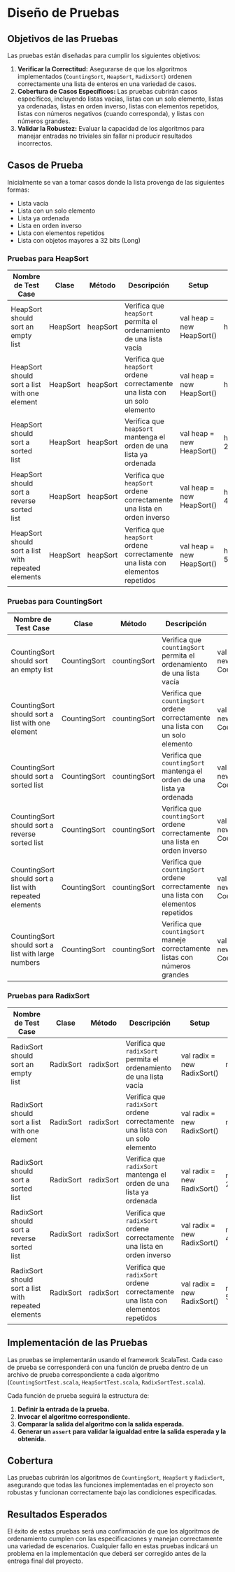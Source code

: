 # Diseño de Pruebas

## Objetivos de las Pruebas

Las pruebas están diseñadas para cumplir los siguientes objetivos:

1. **Verificar la Correctitud:** Asegurarse de que los algoritmos implementados (`CountingSort`, `HeapSort`, `RadixSort`) ordenen correctamente una lista de enteros en una variedad de casos.
2. **Cobertura de Casos Específicos:** Las pruebas cubrirán casos específicos, incluyendo listas vacías, listas con un solo elemento, listas ya ordenadas, listas en orden inverso, listas con elementos repetidos, listas con números negativos (cuando corresponda), y listas con números grandes.
3. **Validar la Robustez:** Evaluar la capacidad de los algoritmos para manejar entradas no triviales sin fallar ni producir resultados incorrectos.

## Casos de Prueba

Inicialmente se van a tomar casos donde la lista provenga de las siguientes formas: 
- Lista vacía
- Lista con un solo elemento
- Lista ya ordenada
- Lista en orden inverso
- Lista con elementos repetidos
- Lista con objetos mayores a 32 bits (Long)

### Pruebas para HeapSort

| Nombre de Test Case                                  | Clase     | Método  | Descripción                                                                                     | Setup                               | Entrada                                                          | Salida esperada                                              |
|------------------------------------------------------|-----------|---------|-------------------------------------------------------------------------------------------------|-------------------------------------|-----------------------------------------------------------------|-------------------------------------------------------------|
| HeapSort should sort an empty list                   | HeapSort  | heapSort | Verifica que `heapSort` permita el ordenamiento de una lista vacía                               | val heap = new HeapSort()           | heapSort(List())                                                 | List()                                                      |
| HeapSort should sort a list with one element         | HeapSort  | heapSort | Verifica que `heapSort` ordene correctamente una lista con un solo elemento                     | val heap = new HeapSort()           | heapSort(List(5))                                                | List(5)                                                     |
| HeapSort should sort a sorted list                   | HeapSort  | heapSort | Verifica que `heapSort` mantenga el orden de una lista ya ordenada                              | val heap = new HeapSort()           | heapSort(List(1, 2, 3, 4, 5))                                    | List(1, 2, 3, 4, 5)                                         |
| HeapSort should sort a reverse sorted list           | HeapSort  | heapSort | Verifica que `heapSort` ordene correctamente una lista en orden inverso                         | val heap = new HeapSort()           | heapSort(List(5, 4, 3, 2, 1))                                    | List(1, 2, 3, 4, 5)                                         |
| HeapSort should sort a list with repeated elements   | HeapSort  | heapSort | Verifica que `heapSort` ordene correctamente una lista con elementos repetidos                  | val heap = new HeapSort()           | heapSort(List(3, 5, 3, 2, 1, 4, 1))                              | List(1, 1, 2, 3, 3, 4, 5)                                   |

### Pruebas para CountingSort

| Nombre de Test Case                                  | Clase        | Método       | Descripción                                                                                     | Setup                               | Entrada                                                          | Salida esperada                                              |
|------------------------------------------------------|--------------|--------------|-------------------------------------------------------------------------------------------------|-------------------------------------|-----------------------------------------------------------------|-------------------------------------------------------------|
| CountingSort should sort an empty list               | CountingSort | countingSort | Verifica que `countingSort` permita el ordenamiento de una lista vacía                          | val counting = new CountingSort()   | countingSort(List())                                             | List()                                                      |
| CountingSort should sort a list with one element     | CountingSort | countingSort | Verifica que `countingSort` ordene correctamente una lista con un solo elemento                | val counting = new CountingSort()   | countingSort(List(5))                                            | List(5)                                                     |
| CountingSort should sort a sorted list               | CountingSort | countingSort | Verifica que `countingSort` mantenga el orden de una lista ya ordenada                         | val counting = new CountingSort()   | countingSort(List(1, 2, 3, 4, 5))                               | List(1, 2, 3, 4, 5)                                         |
| CountingSort should sort a reverse sorted list       | CountingSort | countingSort | Verifica que `countingSort` ordene correctamente una lista en orden inverso                    | val counting = new CountingSort()   | countingSort(List(5, 4, 3, 2, 1))                               | List(1, 2, 3, 4, 5)                                         |
| CountingSort should sort a list with repeated elements | CountingSort | countingSort | Verifica que `countingSort` ordene correctamente una lista con elementos repetidos             | val counting = new CountingSort()   | countingSort(List(3, 5, 3, 2, 1, 4, 1))                         | List(1, 1, 2, 3, 3, 4, 5)                                   |
| CountingSort should sort a list with large numbers   | CountingSort | countingSort | Verifica que `countingSort` maneje correctamente listas con números grandes                    | val counting = new CountingSort()   | countingSort(List(1000000, 999999, 1, 50, 500000))              | List(1, 50, 500000, 999999, 1000000)                        |

### Pruebas para RadixSort

| Nombre de Test Case                                  | Clase     | Método    | Descripción                                                                                     | Setup                               | Entrada                                                          | Salida esperada                                              |
|------------------------------------------------------|-----------|-----------|-------------------------------------------------------------------------------------------------|-------------------------------------|-----------------------------------------------------------------|-------------------------------------------------------------|
| RadixSort should sort an empty list                  | RadixSort | radixSort | Verifica que `radixSort` permita el ordenamiento de una lista vacía                             | val radix = new RadixSort()         | radixSort(List())                                                | List()                                                      |
| RadixSort should sort a list with one element        | RadixSort | radixSort | Verifica que `radixSort` ordene correctamente una lista con un solo elemento                   | val radix = new RadixSort()         | radixSort(List(5))                                               | List(5)                                                     |
| RadixSort should sort a sorted list                  | RadixSort | radixSort | Verifica que `radixSort` mantenga el orden de una lista ya ordenada                            | val radix = new RadixSort()         | radixSort(List(1, 2, 3, 4, 5))                                  | List(1, 2, 3, 4, 5)                                         |
| RadixSort should sort a reverse sorted list          | RadixSort | radixSort | Verifica que `radixSort` ordene correctamente una lista en orden inverso                       | val radix = new RadixSort()         | radixSort(List(5, 4, 3, 2, 1))                                  | List(1, 2, 3, 4, 5)                                         |
| RadixSort should sort a list with repeated elements  | RadixSort | radixSort | Verifica que `radixSort` ordene correctamente una lista con elementos repetidos                | val radix = new RadixSort()         | radixSort(List(3, 5, 3, 2, 1, 4, 1))                            | List(1, 1, 2, 3, 3, 4, 5)                                   |

## Implementación de las Pruebas

Las pruebas se implementarán usando el framework ScalaTest. Cada caso de prueba se corresponderá con una función de prueba dentro de un archivo de prueba correspondiente a cada algoritmo (`CountingSortTest.scala`, `HeapSortTest.scala`, `RadixSortTest.scala`). 

Cada función de prueba seguirá la estructura de:

1. **Definir la entrada de la prueba.**
2. **Invocar el algoritmo correspondiente.**
3. **Comparar la salida del algoritmo con la salida esperada.**
4. **Generar un `assert` para validar la igualdad entre la salida esperada y la obtenida.**

## Cobertura

Las pruebas cubrirán los algoritmos de `CountingSort`, `HeapSort` y `RadixSort`, asegurando que todas las funciones implementadas en el proyecto son robustas y funcionan correctamente bajo las condiciones especificadas.

## Resultados Esperados

El éxito de estas pruebas será una confirmación de que los algoritmos de ordenamiento cumplen con las especificaciones y manejan correctamente una variedad de escenarios. Cualquier fallo en estas pruebas indicará un problema en la implementación que deberá ser corregido antes de la entrega final del proyecto.
